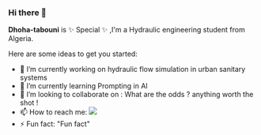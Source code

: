 ### Hi there 👋


**Dhoha-tabouni** is ✨ Special ✨ ,I'm a Hydraulic engineering student from Algeria. 

Here are some ideas to get you started:

- 🔭 I’m currently working on hydraulic flow simulation in urban sanitary systems 
- 🌱 I’m currently learning Prompting in AI
- 👯 I’m looking to collaborate on : What are the odds ? anything worth the shot !
- 📫 How to reach me: <a href="https://www.linkedin.com/in/dhoha-tabouni/"><img src="https://img.shields.io/static/v1?label=&logo=linkedin&message=linkedin&color=blue"></a>
- ⚡ Fun fact: "Fun fact" 
